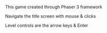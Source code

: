 This game created through Phaser 3 framework

Navigate the title screen with mouse & clicks

Level controls are the arrow keys & Enter
